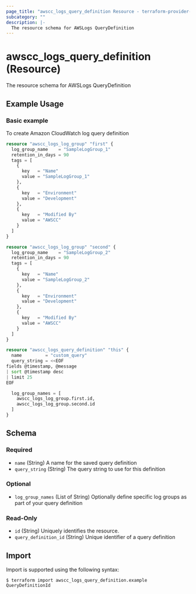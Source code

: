 ```yaml
---
page_title: "awscc_logs_query_definition Resource - terraform-provider-awscc"
subcategory: ""
description: |-
  The resource schema for AWSLogs QueryDefinition
---
```


# awscc_logs_query_definition (Resource)

The resource schema for AWSLogs QueryDefinition

## Example Usage

### Basic example
To create Amazon CloudWatch log query definition
```terraform
resource "awscc_logs_log_group" "first" {
  log_group_name    = "SampleLogGroup_1"
  retention_in_days = 90
  tags = [
    {
      key   = "Name"
      value = "SampleLogGroup_1"
    },
    {
      key   = "Environment"
      value = "Development"
    },
    {
      key   = "Modified By"
      value = "AWSCC"
    }
  ]
}

resource "awscc_logs_log_group" "second" {
  log_group_name    = "SampleLogGroup_2"
  retention_in_days = 90
  tags = [
    {
      key   = "Name"
      value = "SampleLogGroup_2"
    },
    {
      key   = "Environment"
      value = "Development"
    },
    {
      key   = "Modified By"
      value = "AWSCC"
    }
  ]
}

resource "awscc_logs_query_definition" "this" {
  name         = "custom_query"
  query_string = <<EOF
fields @timestamp, @message
| sort @timestamp desc
| limit 25
EOF

  log_group_names = [
    awscc_logs_log_group.first.id,
    awscc_logs_log_group.second.id
  ]
}
```

<!-- schema generated by tfplugindocs -->
## Schema

### Required

- `name` (String) A name for the saved query definition
- `query_string` (String) The query string to use for this definition

### Optional

- `log_group_names` (List of String) Optionally define specific log groups as part of your query definition

### Read-Only

- `id` (String) Uniquely identifies the resource.
- `query_definition_id` (String) Unique identifier of a query definition

## Import

Import is supported using the following syntax:

```shell
$ terraform import awscc_logs_query_definition.example QueryDefinitionId
```